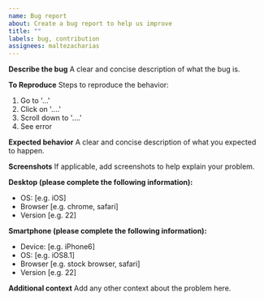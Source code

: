 ```yaml
---
name: Bug report
about: Create a bug report to help us improve
title: ""
labels: bug, contribution
assignees: maltezacharias
---
```


**Describe the bug**
A clear and concise description of what the bug is.

**To Reproduce**
Steps to reproduce the behavior:

1. Go to '...'
2. Click on '....'
3. Scroll down to '....'
4. See error

**Expected behavior**
A clear and concise description of what you expected to happen.

**Screenshots**
If applicable, add screenshots to help explain your problem.

**Desktop (please complete the following information):**

- OS: [e.g. iOS]
- Browser [e.g. chrome, safari]
- Version [e.g. 22]

**Smartphone (please complete the following information):**

- Device: [e.g. iPhone6]
- OS: [e.g. iOS8.1]
- Browser [e.g. stock browser, safari]
- Version [e.g. 22]

**Additional context**
Add any other context about the problem here.
